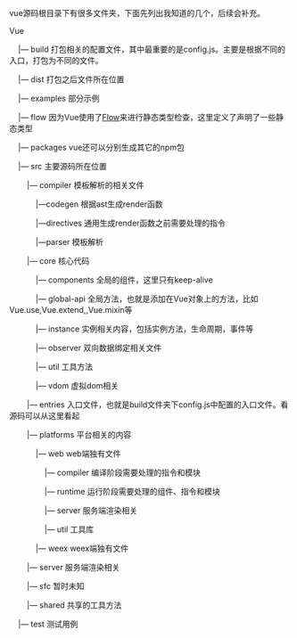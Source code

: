 vue源码根目录下有很多文件夹，下面先列出我知道的几个，后续会补充。

Vue

    |—  build  打包相关的配置文件，其中最重要的是config.js。主要是根据不同的入口，打包为不同的文件。

    |—  dist 打包之后文件所在位置

    |—  examples 部分示例

    |—  flow 因为Vue使用了[Flow](https://flow.org/)来进行静态类型检查，这里定义了声明了一些静态类型

    |—  packages vue还可以分别生成其它的npm包

    |—  src 主要源码所在位置

        |— compiler 模板解析的相关文件

            |—codegen 根据ast生成render函数

            |—directives 通用生成render函数之前需要处理的指令

            |—parser 模板解析

        |—  core 核心代码

            |— components 全局的组件，这里只有keep-alive

            |— global-api 全局方法，也就是添加在Vue对象上的方法，比如Vue.use,Vue.extend,,Vue.mixin等

            |— instance 实例相关内容，包括实例方法，生命周期，事件等

            |— observer 双向数据绑定相关文件

            |— util 工具方法

            |— vdom 虚拟dom相关

        |— entries 入口文件，也就是build文件夹下config.js中配置的入口文件。看源码可以从这里看起

        |— platforms 平台相关的内容

            |— web web端独有文件

                |— compiler 编译阶段需要处理的指令和模块

                |— runtime 运行阶段需要处理的组件、指令和模块

                |— server 服务端渲染相关

                |— util 工具库

            |— weex weex端独有文件

        |— server 服务端渲染相关

        |— sfc 暂时未知

        |—  shared 共享的工具方法

    |—  test 测试用例
